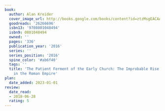 ```yaml
---
book:
  author: Alan Kreider
  cover_image_url: http://books.google.com/books/content?id=ztzMsgEACAAJ&printsec=frontcover&img=1&zoom=1&source=gbs_api
  goodreads: '26266696'
  isbn13: '9780801048494'
  isbn9: 0801048494
  owned: ''
  pages: '336'
  publication_year: '2016'
  series: ''
  series_position: '2016'
  spine_color: '#ab6f40'
  tags: ''
  title: 'The Patient Ferment of the Early Church: The Improbable Rise of Christianity
    in the Roman Empire'
plan:
  date_added: 2023-01-01
review:
  date_read:
  - 2018-06-28
  rating: 5
---
```

